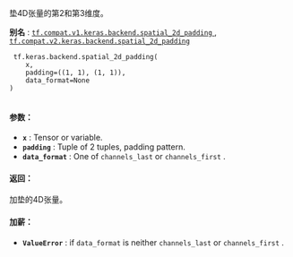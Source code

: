 垫4D张量的第2和第3维度。

**别名** : [ `tf.compat.v1.keras.backend.spatial_2d_padding` ](/api_docs/python/tf/keras/backend/spatial_2d_padding), [ `tf.compat.v2.keras.backend.spatial_2d_padding` ](/api_docs/python/tf/keras/backend/spatial_2d_padding)

```
 tf.keras.backend.spatial_2d_padding(
    x,
    padding=((1, 1), (1, 1)),
    data_format=None
)
 
```

#### 参数：
- **`x`** : Tensor or variable.
- **`padding`** : Tuple of 2 tuples, padding pattern.
- **`data_format`** : One of  `channels_last`  or  `channels_first` .


#### 返回：
加垫的4D张量。

#### 加薪：
- **`ValueError`** : if  `data_format`  is neither `channels_last`  or  `channels_first` .
